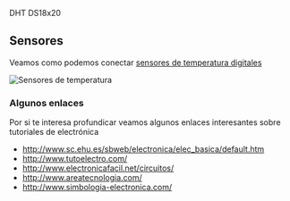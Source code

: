 
DHT
DS18x20




## Sensores

Veamos como podemos conectar [sensores de temperatura digitales](https://learn.adafruit.com/adafruits-raspberry-pi-lesson-11-ds18b20-temperature-sensing?view=all)

![Sensores de temperatura](https://learn.adafruit.com/system/assets/assets/000/003/775/medium800/learn_raspberry_pi_summary.jpg?1396801585)

### Algunos enlaces

Por si te interesa profundicar veamos algunos enlaces interesantes sobre tutoriales de electrónica

*  http://www.sc.ehu.es/sbweb/electronica/elec_basica/default.htm
*  http://www.tutoelectro.com/
*  http://www.electronicafacil.net/circuitos/
*  http://www.areatecnologia.com/
*  http://www.simbologia-electronica.com/

